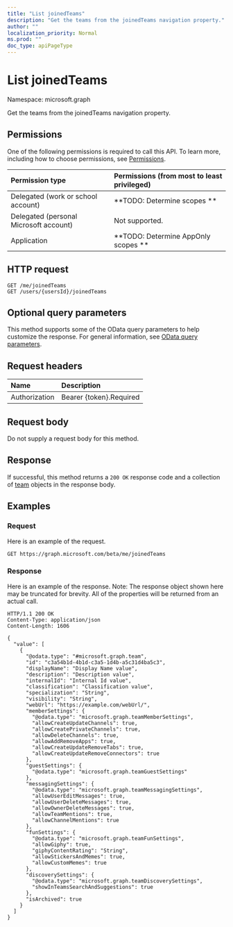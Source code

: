 ```yaml
---
title: "List joinedTeams"
description: "Get the teams from the joinedTeams navigation property."
author: ""
localization_priority: Normal
ms.prod: ""
doc_type: apiPageType
---
```


# List joinedTeams

Namespace: microsoft.graph

Get the teams from the joinedTeams navigation property.

## Permissions
One of the following permissions is required to call this API. To learn more, including how to choose permissions, see [Permissions](/concepts/permissions-reference.md).

|Permission type|Permissions (from most to least privileged)|
|:---|:---|
|Delegated (work or school account)|**TODO: Determine scopes **|
|Delegated (personal Microsoft account)|Not supported.|
|Application|**TODO: Determine AppOnly scopes **|

## HTTP request
<!-- {
  "blockType": "ignored"
}
-->
``` http
GET /me/joinedTeams
GET /users/{usersId}/joinedTeams
```

## Optional query parameters
This method supports some of the OData query parameters to help customize the response. For general information, see [OData query parameters](/graph/query-parameters).

## Request headers
|Name|Description|
|:---|:---|
|Authorization|Bearer {token}.Required|

## Request body
Do not supply a request body for this method.

## Response
If successful, this method returns a `200 OK` response code and a collection of [team](../resources/team.md) objects in the response body.

## Examples

### Request
Here is an example of the request.
<!-- {
  "blockType": "request",
  "name": "get_team"
}
-->
``` http
GET https://graph.microsoft.com/beta/me/joinedTeams
```

### Response
Here is an example of the response. Note: The response object shown here may be truncated for brevity. All of the properties will be returned from an actual call.
<!-- {
  "blockType": "response",
  "truncated": true,
  "@odata.type": "collection(microsoft.graph.team)"
}
-->
``` http
HTTP/1.1 200 OK
Content-Type: application/json
Content-Length: 1606

{
  "value": [
    {
      "@odata.type": "#microsoft.graph.team",
      "id": "c3a54b1d-4b1d-c3a5-1d4b-a5c31d4ba5c3",
      "displayName": "Display Name value",
      "description": "Description value",
      "internalId": "Internal Id value",
      "classification": "Classification value",
      "specialization": "String",
      "visibility": "String",
      "webUrl": "https://example.com/webUrl/",
      "memberSettings": {
        "@odata.type": "microsoft.graph.teamMemberSettings",
        "allowCreateUpdateChannels": true,
        "allowCreatePrivateChannels": true,
        "allowDeleteChannels": true,
        "allowAddRemoveApps": true,
        "allowCreateUpdateRemoveTabs": true,
        "allowCreateUpdateRemoveConnectors": true
      },
      "guestSettings": {
        "@odata.type": "microsoft.graph.teamGuestSettings"
      },
      "messagingSettings": {
        "@odata.type": "microsoft.graph.teamMessagingSettings",
        "allowUserEditMessages": true,
        "allowUserDeleteMessages": true,
        "allowOwnerDeleteMessages": true,
        "allowTeamMentions": true,
        "allowChannelMentions": true
      },
      "funSettings": {
        "@odata.type": "microsoft.graph.teamFunSettings",
        "allowGiphy": true,
        "giphyContentRating": "String",
        "allowStickersAndMemes": true,
        "allowCustomMemes": true
      },
      "discoverySettings": {
        "@odata.type": "microsoft.graph.teamDiscoverySettings",
        "showInTeamsSearchAndSuggestions": true
      },
      "isArchived": true
    }
  ]
}
```

